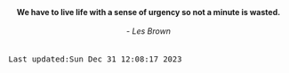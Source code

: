 
<div align="center"><b><span>We have to live life with a sense of urgency so not a minute is wasted.</span></b><br><br><i> - Les Brown</i></div>
<br><br><kbd>Last updated:Sun Dec 31 12:08:17 2023</kbd>